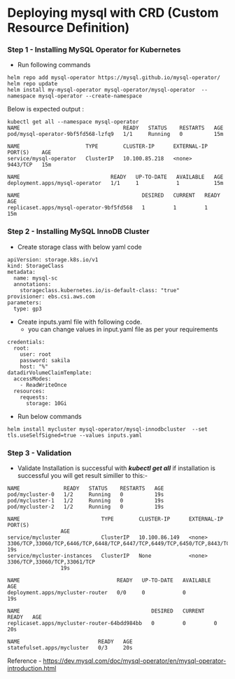 # Deploying mysql with CRD (Custom Resource Definition)

### Step 1 - Installing MySQL Operator for Kubernetes

- Run following commands

```
helm repo add mysql-operator https://mysql.github.io/mysql-operator/
helm repo update
helm install my-mysql-operator mysql-operator/mysql-operator  --namespace mysql-operator --create-namespace
```

Below is expected output :

```
kubectl get all --namespace mysql-operator
NAME                                 READY   STATUS    RESTARTS   AGE
pod/mysql-operator-9bf5fd568-lzfq9   1/1     Running   0          15m

NAME                     TYPE        CLUSTER-IP      EXTERNAL-IP   PORT(S)    AGE
service/mysql-operator   ClusterIP   10.100.85.218   <none>        9443/TCP   15m

NAME                             READY   UP-TO-DATE   AVAILABLE   AGE
deployment.apps/mysql-operator   1/1     1            1           15m

NAME                                       DESIRED   CURRENT   READY   AGE
replicaset.apps/mysql-operator-9bf5fd568   1         1         1       15m
```

### Step 2 - Installing MySQL InnoDB Cluster

- Create storage class with below yaml code

```
apiVersion: storage.k8s.io/v1
kind: StorageClass
metadata:
  name: mysql-sc
  annotations:
    storageclass.kubernetes.io/is-default-class: "true"
provisioner: ebs.csi.aws.com
parameters:
  type: gp3
```

- Create inputs.yaml file with following code.
  - you can change values in input.yaml file as per your requirements

```
credentials:
  root:
    user: root
    password: sakila
    host: "%"
datadirVolumeClaimTemplate:
  accessModes:
    - ReadWriteOnce
  resources:
    requests:
      storage: 10Gi
```

- Run below commands

```
helm install mycluster mysql-operator/mysql-innodbcluster  --set tls.useSelfSigned=true --values inputs.yaml

```

### Step 3 - Validation

- Validate Installation is successful with _**kubectl get all**_ if installation is successful you will get result similler to this:-

```
NAME              READY   STATUS    RESTARTS   AGE
pod/mycluster-0   1/2     Running   0          19s
pod/mycluster-1   1/2     Running   0          19s
pod/mycluster-2   1/2     Running   0          19s

NAME                          TYPE        CLUSTER-IP      EXTERNAL-IP   PORT(S)
                 AGE
service/mycluster             ClusterIP   10.100.86.149   <none>        3306/TCP,33060/TCP,6446/TCP,6448/TCP,6447/TCP,6449/TCP,6450/TCP,8443/TCP   19s
service/mycluster-instances   ClusterIP   None            <none>        3306/TCP,33060/TCP,33061/TCP
                 19s

NAME                               READY   UP-TO-DATE   AVAILABLE   AGE
deployment.apps/mycluster-router   0/0     0            0           19s

NAME                                          DESIRED   CURRENT   READY   AGE
replicaset.apps/mycluster-router-64bdd984bb   0         0         0       20s

NAME                         READY   AGE
statefulset.apps/mycluster   0/3     20s

```

Reference - https://dev.mysql.com/doc/mysql-operator/en/mysql-operator-introduction.html
